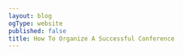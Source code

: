 ```yaml
---
layout: blog
ogType: website
published: false
title: How To Organize A Successful Conference
---
```


